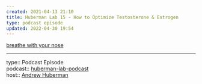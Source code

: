 ```yaml
---
created: 2021-04-13 21:10
title: Huberman Lab 15 - How to Optimize Testosterone & Estrogen
type: podcast episode
updated: 2022-04-30 19:54
---
```

   
[breathe with your nose](../breathe%20with%20your%20nose.md)   
   
   
---   
type:: Podcast Episode   
podcast:: [huberman-lab-podcast](../neuroscience/huberman-lab-podcast.md)   
host:: [Andrew Huberman](../Andrew%20Huberman.md)